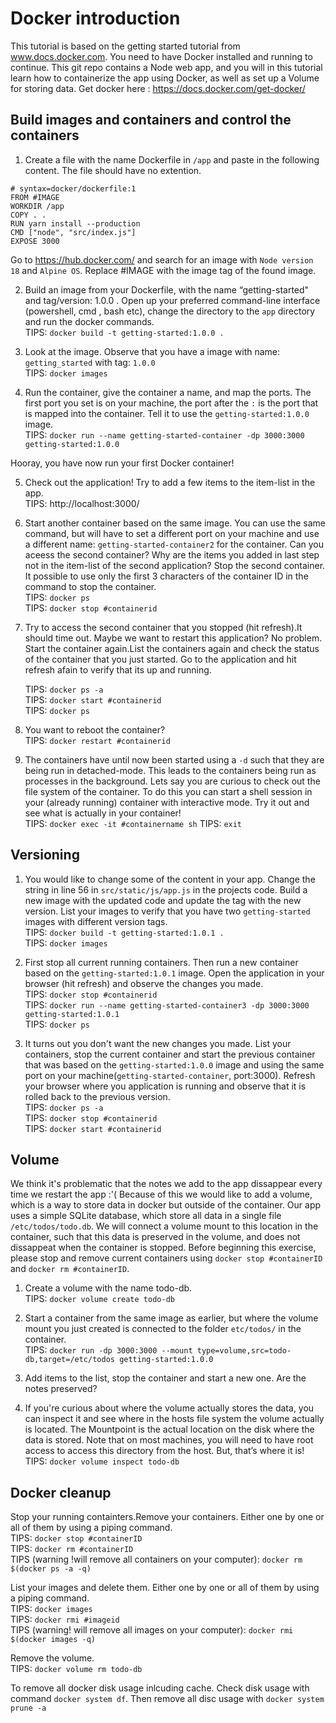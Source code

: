 # Docker introduction

This tutorial is based on the getting started tutorial from www.docs.docker.com.
You need to have Docker installed and running to continue. This git repo contains a Node web app, and you will in this tutorial learn how to containerize the app using Docker, as well as set up a Volume for storing data.
Get docker here : https://docs.docker.com/get-docker/

## Build images and containers and control the containers

1. Create a file with the name Dockerfile in `/app` and paste in the following content. The file should have no extention.

```
# syntax=docker/dockerfile:1
FROM #IMAGE
WORKDIR /app
COPY . .
RUN yarn install --production
CMD ["node", "src/index.js"]
EXPOSE 3000
```
Go to https://hub.docker.com/ and search for an image with `Node version 18` and `Alpine OS`. Replace #IMAGE  with the image tag of the found image.

2. Build an image from your Dockerfile, with the name “getting-started" and tag/version: 1.0.0 . Open up your preferred command-line interface (powershell, cmd , bash etc), change the directory to the `app` directory and run the docker commands.  
   TIPS: `docker build -t getting-started:1.0.0 .`


3. Look at the image. Observe that you have a image with name: `getting_started` with tag: `1.0.0`  
    TIPS: `docker images`

4. Run the container, give the container a name, and map the ports. The first port you set is on your machine, the port after the `:`  is the port that is mapped into the container. Tell it to use the  `getting-started:1.0.0` image.  
    TIPS: `docker run --name getting-started-container -dp 3000:3000 getting-started:1.0.0 `
    
Hooray, you have now run your first Docker container!

5. Check out the application! Try to add a few items to the item-list in the app.  
   TIPS: http://localhost:3000/
   
6. Start another container based on the same image. You can use the same command, but will have to set a different port on your machine and use a different name: `getting-started-container2` for the container. Can you aceess the second container? Why are the items you added in last step not in the item-list of the second application? Stop the second container. It possible to use only the first 3 characters of the container ID in the command to stop the container.  
   TIPS: `docker ps`  
   TIPS: `docker stop #containerid`  

7. Try to access the second container that you stopped (hit refresh).It should time out. Maybe we want to restart this application? No problem. Start the container again.List the containers again and check the status of the container that you just started. Go to the application and hit refresh afain to verify that its up and running.

   TIPS: `docker ps -a`   
   TIPS: `docker start #containerid`   
   TIPS: `docker ps`

8. You want to reboot the container?   
   TIPS: `docker restart #containerid`

9. The containers have until now been started using a `-d` such that they are being run in detached-mode. This leads to the containers being run as processes in the background. Lets say you are curious to check out the file system of the container. To do this you can start a shell session in your (already running) container with interactive mode. Try it out and see what is actually in your container!  
    TIPS: `docker exec -it #containername sh`
    TIPS: `exit`


## Versioning

1. You would like to change some of the content in your app. Change the string in line 56 in `src/static/js/app.js` in the projects code. Build a new image with the updated code and update the tag with the new version. List your images to verify that you have two `getting-started` images with different version tags.  
      TIPS: `docker build -t getting-started:1.0.1 . `  
      TIPS: `docker images`


2. First stop all current running containers. Then run a new container based on the `getting-started:1.0.1`  image. Open the application in your browser (hit refresh) and observe the changes you made.  
   TIPS: `docker stop #containerid`   
   TIPS: `docker run --name getting-started-container3 -dp 3000:3000 getting-started:1.0.1`  
   TIPS: `docker ps`

3. It turns out you don't want the new changes you made. List your containers, stop the current container and start the previous  container that was based on the `getting-started:1.0.0` image and using the same port on your machine(`getting-started-container`, port:3000). Refresh your browser where you application is running and observe that it is rolled back to the previous version.  
   TIPS: `docker ps -a`  
   TIPS: `docker stop #containerid`  
   TIPS: `docker start #containerid`

## Volume

We think it's problematic that the notes we add to the app dissappear every time we restart the app :'( Because of this we would like to add a volume, which is a way to store data in docker but outside of the container. Our app uses a simple SQLite database, which store all data in a single file  `/etc/todos/todo.db`. We will connect a volume mount to this location in the container, such that this data is preserved in the volume, and does not dissappeat when the container is stopped. Before beginning this exercise, please stop and remove current containers using `docker stop #containerID` and `docker rm #containerID`.

1. Create a volume with the name todo-db.  
   TIPS: `docker volume create todo-db`

2. Start a container from the same image as earlier, but where the volume mount you just created is connected to the folder `etc/todos/`  in the container.  
   TIPS: `docker run -dp 3000:3000 --mount type=volume,src=todo-db,target=/etc/todos getting-started:1.0.0` 
3. Add items to the list, stop the container and start a new one. Are the notes preserved?
4. If you're curious about where the volume actually stores the data, you can inspect it and see where in the hosts file system the volume actually is located. The Mountpoint is the actual location on the disk where the data is stored. Note that on most machines, you will need to have root access to access this directory from the host. But, that’s where it is!    
   TIPS: `docker volume inspect todo-db`


## Docker cleanup
Stop your running containters.Remove your containers. Either one by one or all of them by using a  piping command.  
   TIPS: `docker stop #containerID`  
   TIPS: `docker rm #containerID`  
   TIPS (warning !will remove all containers on your computer): `docker rm $(docker ps -a -q)`   
   
List your images and delete them. Either one by one or all of them by using a piping command.  
   TIPS: `docker images`  
   TIPS: `docker rmi #imageid `  
   TIPS (warning! will remove all images on your computer): `docker rmi $(docker images -q)`      


Remove the volume.      
   TIPS: `docker volume rm todo-db`

To remove all docker disk usage inlcuding cache. Check disk usage with command `docker system df`. Then remove all disc usage with `docker system prune -a`

